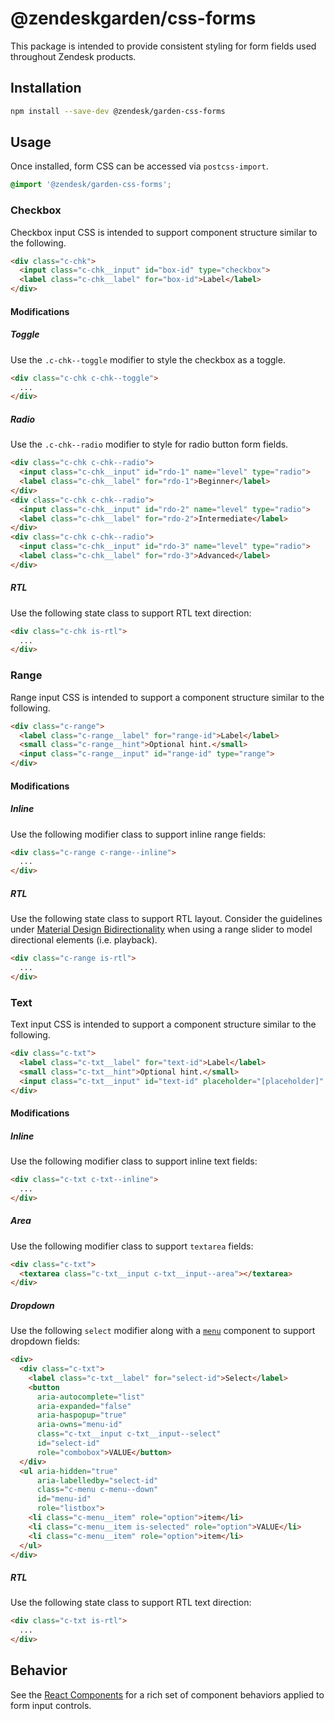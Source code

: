 # @zendeskgarden/css-forms

This package is intended to provide consistent styling for form fields
used throughout Zendesk products.

## Installation

```sh
npm install --save-dev @zendesk/garden-css-forms
```

## Usage

Once installed, form CSS can be accessed via `postcss-import`.

```css
@import '@zendesk/garden-css-forms';
```

### Checkbox

Checkbox input CSS is intended to support component structure similar to
the following.

```html
<div class="c-chk">
  <input class="c-chk__input" id="box-id" type="checkbox">
  <label class="c-chk__label" for="box-id">Label</label>
</div>
```

#### Modifications

##### Toggle

Use the `.c-chk--toggle` modifier to style the checkbox as a toggle.

```html
<div class="c-chk c-chk--toggle">
  ...
</div>
```

##### Radio

Use the `.c-chk--radio` modifier to style for radio button form fields.

```html
<div class="c-chk c-chk--radio">
  <input class="c-chk__input" id="rdo-1" name="level" type="radio">
  <label class="c-chk__label" for="rdo-1">Beginner</label>
</div>
<div class="c-chk c-chk--radio">
  <input class="c-chk__input" id="rdo-2" name="level" type="radio">
  <label class="c-chk__label" for="rdo-2">Intermediate</label>
</div>
<div class="c-chk c-chk--radio">
  <input class="c-chk__input" id="rdo-3" name="level" type="radio">
  <label class="c-chk__label" for="rdo-3">Advanced</label>
</div>
```

##### RTL

Use the following state class to support RTL text direction:

```html
<div class="c-chk is-rtl">
  ...
</div>
```

### Range

Range input CSS is intended to support a component structure similar to
the following.

```html
<div class="c-range">
  <label class="c-range__label" for="range-id">Label</label>
  <small class="c-range__hint">Optional hint.</small>
  <input class="c-range__input" id="range-id" type="range">
</div>
```

#### Modifications

##### Inline

Use the following modifier class to support inline range fields:

```html
<div class="c-range c-range--inline">
  ...
</div>
```

##### RTL

Use the following state class to support RTL layout. Consider the
guidelines under [Material Design
Bidirectionality](https://material.google.com/usability/bidirectionality.html)
when using a range slider to model directional elements (i.e. playback).

```html
<div class="c-range is-rtl">
  ...
</div>
```

### Text

Text input CSS is intended to support a component structure similar to
the following.

```html
<div class="c-txt">
  <label class="c-txt__label" for="text-id">Label</label>
  <small class="c-txt__hint">Optional hint.</small>
  <input class="c-txt__input" id="text-id" placeholder="[placeholder]" type="text">
</div>
```

#### Modifications

##### Inline

Use the following modifier class to support inline text fields:

```html
<div class="c-txt c-txt--inline">
  ...
</div>
```

##### Area

Use the following modifier class to support `textarea` fields:

```html
<div class="c-txt">
  <textarea class="c-txt__input c-txt__input--area"></textarea>
</div>
```

##### Dropdown

Use the following `select` modifier along with a
[`menu`](http://zendeskgarden.github.io/css-components/menus/) component
to support dropdown fields:

```html
<div>
  <div class="c-txt">
    <label class="c-txt__label" for="select-id">Select</label>
    <button
      aria-autocomplete="list"
      aria-expanded="false"
      aria-haspopup="true"
      aria-owns="menu-id"
      class="c-txt__input c-txt__input--select"
      id="select-id"
      role="combobox">VALUE</button>
  </div>
  <ul aria-hidden="true"
      aria-labelledby="select-id"
      class="c-menu c-menu--down"
      id="menu-id"
      role="listbox">
    <li class="c-menu__item" role="option">item</li>
    <li class="c-menu__item is-selected" role="option">VALUE</li>
    <li class="c-menu__item" role="option">item</li>
  </ul>
</div>
```

##### RTL

Use the following state class to support RTL text direction:

```html
<div class="c-txt is-rtl">
  ...
</div>
```

## Behavior

See the
[React Components](http://zendeskgarden.github.io/react-components/)
for a rich set of component behaviors applied to form input controls.
